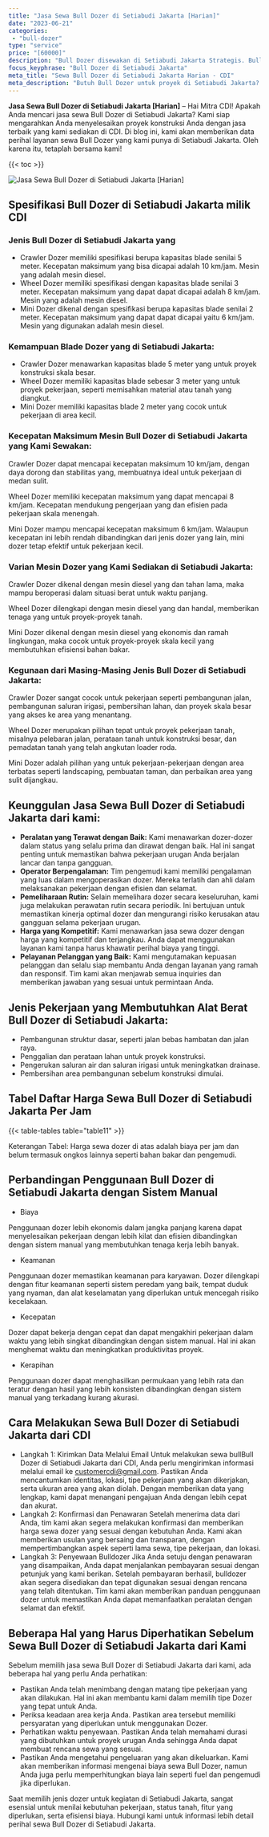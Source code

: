 ```yaml
---
title: "Jasa Sewa Bull Dozer di Setiabudi Jakarta [Harian]"
date: "2023-06-21"
categories:
 - "bull-dozer"
type: "service"
price: "[60000]"
description: "Bull Dozer disewakan di Setiabudi Jakarta Strategis. Bull Dozer ini menjadi solusi utama dalam proyek pembangunan sebagai peralatan konstruksi powerful dan andal. Segera konsultasikan kebutuhan Anda."
focus_keyphrase: "Bull Dozer di Setiabudi Jakarta"
meta_title: "Sewa Bull Dozer di Setiabudi Jakarta Harian - CDI"
meta_description: "Butuh Bull Dozer untuk proyek di Setiabudi Jakarta? Layanan profesional kami siap melayani dengan penawaran terbaik. Klik untuk info lebih lanjut."
---
```


**Jasa Sewa Bull Dozer di Setiabudi Jakarta [Harian]** – Hai Mitra CDI! Apakah Anda mencari jasa sewa Bull Dozer di Setiabudi Jakarta? Kami siap mengarahkan Anda menyelesaikan proyek konstruksi Anda dengan jasa terbaik yang kami sediakan di CDI. Di blog ini, kami akan memberikan data perihal layanan sewa Bull Dozer yang kami punya di Setiabudi Jakarta. Oleh karena itu, tetaplah bersama kami!

{{< toc >}}

![Jasa Sewa Bull Dozer di Setiabudi Jakarta [Harian]](/images/bull-dozer/bull-dozer-01.jpg)

## Spesifikasi Bull Dozer di Setiabudi Jakarta milik CDI

### Jenis Bull Dozer di Setiabudi Jakarta yang

*   Crawler Dozer memiliki spesifikasi berupa kapasitas blade senilai 5 meter. Kecepatan maksimum yang bisa dicapai adalah 10 km/jam. Mesin yang adalah mesin diesel.
*   Wheel Dozer memiliki spesifikasi dengan kapasitas blade senilai 3 meter. Kecepatan maksimum yang dapat dapat dicapai adalah 8 km/jam. Mesin yang adalah mesin diesel.
*   Mini Dozer dikenal dengan spesifikasi berupa kapasitas blade senilai 2 meter. Kecepatan maksimum yang dapat dapat dicapai yaitu 6 km/jam. Mesin yang digunakan adalah mesin diesel.

### Kemampuan Blade Dozer yang di Setiabudi Jakarta:

*   Crawler Dozer menawarkan kapasitas blade 5 meter yang untuk proyek konstruksi skala besar.
*   Wheel Dozer memiliki kapasitas blade sebesar 3 meter yang untuk proyek pekerjaan, seperti memisahkan material atau tanah yang diangkut.
*   Mini Dozer memiliki kapasitas blade 2 meter yang cocok untuk pekerjaan di area kecil.

### Kecepatan Maksimum Mesin Bull Dozer di Setiabudi Jakarta yang Kami Sewakan:

Crawler Dozer dapat mencapai kecepatan maksimum 10 km/jam, dengan daya dorong dan stabilitas yang, membuatnya ideal untuk pekerjaan di medan sulit.

Wheel Dozer memiliki kecepatan maksimum yang dapat mencapai 8 km/jam. Kecepatan mendukung pengerjaan yang dan efisien pada pekerjaan skala menengah.

Mini Dozer mampu mencapai kecepatan maksimum 6 km/jam. Walaupun kecepatan ini lebih rendah dibandingkan dari jenis dozer yang lain, mini dozer tetap efektif untuk pekerjaan kecil.

### Varian Mesin Dozer yang Kami Sediakan di Setiabudi Jakarta:

Crawler Dozer dikenal dengan mesin diesel yang dan tahan lama, maka mampu beroperasi dalam situasi berat untuk waktu panjang.

Wheel Dozer dilengkapi dengan mesin diesel yang dan handal, memberikan tenaga yang untuk proyek-proyek tanah.

Mini Dozer dikenal dengan mesin diesel yang ekonomis dan ramah lingkungan, maka cocok untuk proyek-proyek skala kecil yang membutuhkan efisiensi bahan bakar.

### Kegunaan dari Masing-Masing Jenis Bull Dozer di Setiabudi Jakarta:

Crawler Dozer sangat cocok untuk pekerjaan seperti pembangunan jalan, pembangunan saluran irigasi, pembersihan lahan, dan proyek skala besar yang akses ke area yang menantang.

Wheel Dozer merupakan pilihan tepat untuk proyek pekerjaan tanah, misalnya pelebaran jalan, perataan tanah untuk konstruksi besar, dan pemadatan tanah yang telah angkutan loader roda.

Mini Dozer adalah pilihan yang untuk pekerjaan-pekerjaan dengan area terbatas seperti landscaping, pembuatan taman, dan perbaikan area yang sulit dijangkau.

## Keunggulan Jasa Sewa Bull Dozer di Setiabudi Jakarta dari kami:

*   **Peralatan yang Terawat dengan Baik:** Kami menawarkan dozer-dozer dalam status yang selalu prima dan dirawat dengan baik. Hal ini sangat penting untuk memastikan bahwa pekerjaan urugan Anda berjalan lancar dan tanpa gangguan.
*   **Operator Berpengalaman:** Tim pengemudi kami memiliki pengalaman yang luas dalam mengoperasikan dozer. Mereka terlatih dan ahli dalam melaksanakan pekerjaan dengan efisien dan selamat.
*   **Pemeliharaan Rutin:** Selain memelihara dozer secara keseluruhan, kami juga melakukan perawatan rutin secara periodik. Ini bertujuan untuk memastikan kinerja optimal dozer dan mengurangi risiko kerusakan atau gangguan selama pekerjaan urugan.
*   **Harga yang Kompetitif:** Kami menawarkan jasa sewa dozer dengan harga yang kompetitif dan terjangkau. Anda dapat menggunakan layanan kami tanpa harus khawatir perihal biaya yang tinggi.
*   **Pelayanan Pelanggan yang Baik:** Kami mengutamakan kepuasan pelanggan dan selalu siap membantu Anda dengan layanan yang ramah dan responsif. Tim kami akan menjawab semua inquiries dan memberikan jawaban yang sesuai untuk permintaan Anda.

## Jenis Pekerjaan yang Membutuhkan Alat Berat Bull Dozer di Setiabudi Jakarta:

*   Pembangunan struktur dasar, seperti jalan bebas hambatan dan jalan raya.
*   Penggalian dan perataan lahan untuk proyek konstruksi.
*   Pengerukan saluran air dan saluran irigasi untuk meningkatkan drainase.
*   Pembersihan area pembangunan sebelum konstruksi dimulai.

## Tabel Daftar Harga Sewa Bull Dozer di Setiabudi Jakarta Per Jam

{{< table-tables table="table11" >}}

Keterangan Tabel: Harga sewa dozer di atas adalah biaya per jam dan belum termasuk ongkos lainnya seperti bahan bakar dan pengemudi.

## Perbandingan Penggunaan Bull Dozer di Setiabudi Jakarta dengan Sistem Manual

*   Biaya

Penggunaan dozer lebih ekonomis dalam jangka panjang karena dapat menyelesaikan pekerjaan dengan lebih kilat dan efisien dibandingkan dengan sistem manual yang membutuhkan tenaga kerja lebih banyak.
*   Keamanan

Penggunaan dozer memastikan keamanan para karyawan. Dozer dilengkapi dengan fitur keamanan seperti sistem peredam yang baik, tempat duduk yang nyaman, dan alat keselamatan yang diperlukan untuk mencegah risiko kecelakaan.
*   Kecepatan

Dozer dapat bekerja dengan cepat dan dapat mengakhiri pekerjaan dalam waktu yang lebih singkat dibandingkan dengan sistem manual. Hal ini akan menghemat waktu dan meningkatkan produktivitas proyek.
*   Kerapihan

Penggunaan dozer dapat menghasilkan permukaan yang lebih rata dan teratur dengan hasil yang lebih konsisten dibandingkan dengan sistem manual yang terkadang kurang akurasi.

## Cara Melakukan Sewa Bull Dozer di Setiabudi Jakarta dari CDI

*   Langkah 1: Kirimkan Data Melalui Email
Untuk melakukan sewa bullBull Dozer di Setiabudi Jakarta dari CDI, Anda perlu mengirimkan informasi melalui email ke customercdi@gmail.com. Pastikan Anda mencantumkan identitas, lokasi, tipe pekerjaan yang akan dikerjakan, serta ukuran area yang akan diolah. Dengan memberikan data yang lengkap, kami dapat menangani pengajuan Anda dengan lebih cepat dan akurat.
*   Langkah 2: Konfirmasi dan Penawaran
Setelah menerima data dari Anda, tim kami akan segera melakukan konfirmasi dan memberikan harga sewa dozer yang sesuai dengan kebutuhan Anda. Kami akan memberikan usulan yang bersaing dan transparan, dengan mempertimbangkan aspek seperti lama sewa, tipe pekerjaan, dan lokasi.
*   Langkah 3: Penyewaan Bulldozer
Jika Anda setuju dengan penawaran yang disampaikan, Anda dapat menjalankan pembayaran sesuai dengan petunjuk yang kami berikan. Setelah pembayaran berhasil, bulldozer akan segera disediakan dan tepat digunakan sesuai dengan rencana yang telah ditentukan. Tim kami akan memberikan panduan penggunaan dozer untuk memastikan Anda dapat memanfaatkan peralatan dengan selamat dan efektif.

## Beberapa Hal yang Harus Diperhatikan Sebelum Sewa Bull Dozer di Setiabudi Jakarta dari Kami

Sebelum memilih jasa sewa Bull Dozer di Setiabudi Jakarta dari kami, ada beberapa hal yang perlu Anda perhatikan:

*   Pastikan Anda telah menimbang dengan matang tipe pekerjaan yang akan dilakukan. Hal ini akan membantu kami dalam memilih tipe Dozer yang tepat untuk Anda.
*   Periksa keadaan area kerja Anda. Pastikan area tersebut memiliki persyaratan yang diperlukan untuk menggunakan Dozer.
*   Perhatikan waktu penyewaan. Pastikan Anda telah memahami durasi yang dibutuhkan untuk proyek urugan Anda sehingga Anda dapat membuat rencana sewa yang sesuai.
*   Pastikan Anda mengetahui pengeluaran yang akan dikeluarkan. Kami akan memberikan informasi mengenai biaya sewa Bull Dozer, namun Anda juga perlu memperhitungkan biaya lain seperti fuel dan pengemudi jika diperlukan.

Saat memilih jenis dozer untuk kegiatan di Setiabudi Jakarta, sangat esensial untuk menilai kebutuhan pekerjaan, status tanah, fitur yang diperlukan, serta efisiensi biaya. Hubungi kami untuk informasi lebih detail perihal sewa Bull Dozer di Setiabudi Jakarta.